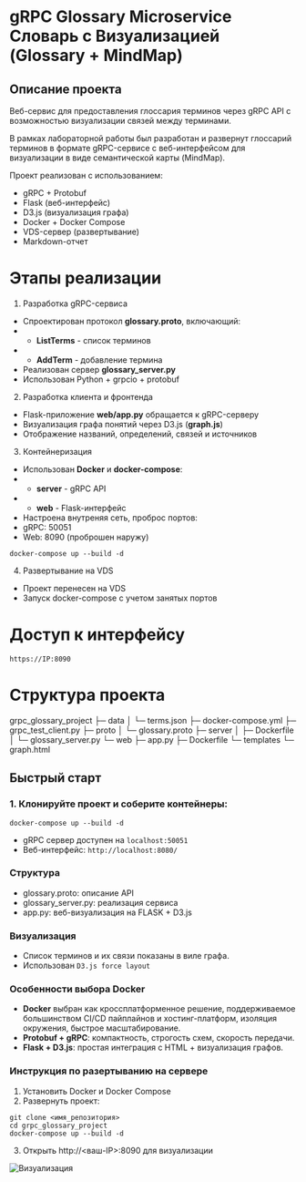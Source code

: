 # gRPC Glossary Microservice Словарь с Визуализацией (Glossary + MindMap)

## Описание проекта

Веб-сервис для предоставления глоссария терминов через gRPC API с возможностью визуализации связей между терминами.

В рамках лабораторной работы был разработан и развернут глоссарий терминов в формате gRPC-сервисе с веб-интерфейсом для визуализации в виде семантической карты (MindMap).

Проект реализован с использованием:
- gRPC + Protobuf
- Flask (веб-интерфейс)
- D3.js (визуализация графа)
- Docker + Docker Compose
- VDS-сервер (развертывание)
- Markdown-отчет

# Этапы реализации
1. Разработка gRPC-сервиса
- Спроектирован протокол **glossary.proto**, включающий:
- - **ListTerms** - список терминов
- - **AddTerm** - добавление термина
- Реализован сервер **glossary_server.py**
- Использован Python + grpcio + protobuf

2. Разработка клиента и фронтенда
- Flask-приложение **web/app.py** обращается к gRPC-серверу
- Визуализация графа понятий через D3.js (**graph.js**)
- Отображение названий, определений, связей и источников

3. Контейнеризация
- Использован **Docker** и **docker-compose**:
- - **server** - gRPC API
- - **web** - Flask-интерфейс
- Настроена внутреняя сеть, проброс портов:
- gRPC: 50051
- Web: 8090 (проброшен наружу)

```docker-compose up --build -d```

4. Развертывание на VDS
- Проект перенесен на VDS
- Запуск docker-compose с учетом занятых портов

# Доступ к интерфейсу
```https://IP:8090```

# Структура проекта
grpc_glossary_project
├─ data
│  └─ terms.json
├─ docker-compose.yml
├─ grpc_test_client.py
├─ proto
│  └─ glossary.proto
├─ server
│  ├─ Dockerfile
│  └─ glossary_server.py
└─ web
   ├─ app.py
   ├─ Dockerfile
   └─ templates
      └─ graph.html

## Быстрый старт

### 1. Клонируйте проект и соберите контейнеры:

```
docker-compose up --build -d
```

- gRPC сервер доступен на ```localhost:50051```
- Веб-интерфейс: ```http://localhost:8080/```

### Структура
- glossary.proto: описание API
- glossary_server.py: реализация сервиса
- app.py: веб-визуализация на FLASK + D3.js

### Визуализация
- Список терминов и их связи показаны в виле графа.
- Использован ```D3.js force layout```

### Особенности выбора Docker
- **Docker** выбран как кроссплатформенное решение, поддерживаемое большинством CI/CD пайплайнов и хостинг-платформ, изоляция окружения, быстрое масштабирование.
- **Protobuf + gRPC**: компактность, строгость схем, скорость передачи.
- **Flask + D3.js**: простая интеграция с HTML + визуализация графов.

### Инструкция по разертыванию на сервере
1. Установить Docker и Docker Compose
2. Развернуть проект:
```
git clone <имя_репозитория>
cd grpc_glossary_project
docker-compose up --build -d
```
3. Открыть http://<ваш-IP>:8090 для визуализации

![Визуализация](lab9.png)

